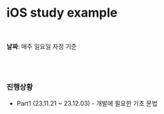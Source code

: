 # iOS study example

<br>

**날짜**: 매주 일요일 자정 기준

<br>

<br>

### 진행상황

- Part1 (23.11.21 ~ 23.12.03) - 개발에 필요한 기초 문법
